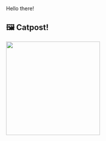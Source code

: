 Hello there!



## 🖼️ Catpost!

<sub>
    <img src="https://cdn2.thecatapi.com/images/QFXqyjOdL.jpg" height="256">
</sub>

